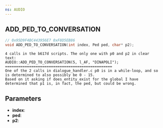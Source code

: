 ```yaml
---
ns: AUDIO
---
```

## ADD_PED_TO_CONVERSATION

```c
// 0x95D9F4BC443956E7 0xF8D5EB86
void ADD_PED_TO_CONVERSATION(int index, Ped ped, char* p2);
```

```
4 calls in the b617d scripts. The only one with p0 and p2 in clear text:  
AUDIO::ADD_PED_TO_CONVERSATION(5, l_AF, "DINAPOLI");  
=================================================  
One of the 2 calls in dialogue_handler.c p0 is in a while-loop, and so is determined to also possibly be 0 - 15.  
Based on it asking if does_entity_exist for the global I have determined that p1 is, in fact, the ped, but could be wrong.  
```

## Parameters
* **index**: 
* **ped**: 
* **p2**: 


